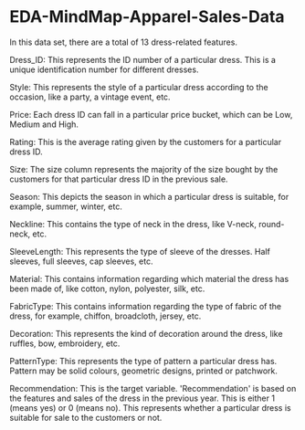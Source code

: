 # EDA-MindMap-Apparel-Sales-Data
In this data set, there are a total of 13 dress-related features. 

Dress_ID: This represents the ID number of a particular dress. This is a unique identification number for different dresses.

Style: This represents the style of a particular dress according to the occasion, like a party, a vintage event, etc.

Price: Each dress ID can fall in a particular price bucket, which can be Low, Medium and High.

Rating: This is the average rating given by the customers for a particular dress ID.

Size: The size column represents the majority of the size bought by the customers for that particular dress ID in the previous sale.

Season: This depicts the season in which a particular dress is suitable, for example, summer, winter, etc.

Neckline: This contains the type of neck in the dress, like V-neck, round-neck, etc.

SleeveLength: This represents the type of sleeve of the dresses. Half sleeves, full sleeves, cap sleeves, etc.

Material: This contains information regarding which material the dress has been made of, like cotton, nylon, polyester, silk, etc.

FabricType: This contains information regarding the type of fabric of the dress, for example, chiffon, broadcloth, jersey, etc.

Decoration: This represents the kind of decoration around the dress, like ruffles, bow, embroidery, etc.

PatternType: This represents the type of pattern a particular dress has. Pattern may be solid colours, geometric designs, printed or patchwork.

Recommendation: This is the target variable. 'Recommendation' is based on the features and sales of the dress in the previous year. This is either 1 (means yes) or 0 (means no). This represents whether a particular dress is suitable for sale to the customers or not. 
